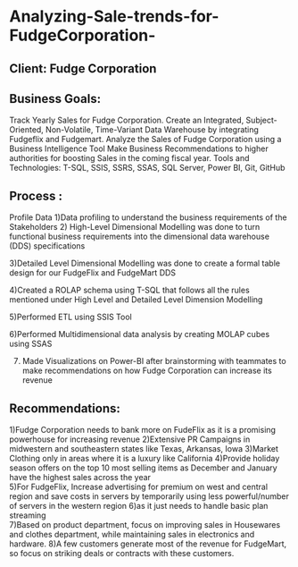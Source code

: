 # Analyzing-Sale-trends-for-FudgeCorporation-
## Client: Fudge Corporation
## Business Goals:
Track Yearly Sales for Fudge Corporation.
Create an Integrated, Subject-Oriented, Non-Volatile, Time-Variant 
Data Warehouse by integrating Fudgeflix and Fudgemart.
Analyze the Sales of Fudge Corporation using a Business Intelligence Tool
Make Business Recommendations to higher authorities for boosting Sales in the coming fiscal year.
Tools and Technologies: T-SQL, SSIS, SSRS, SSAS, SQL Server, Power BI, Git, GitHub

## Process :
Profile Data 
1)Data profiling to understand the business requirements of the Stakeholders
2) High-Level Dimensional Modelling was done to turn functional business requirements into the dimensional data warehouse (DDS)
specifications 

3)Detailed Level Dimensional Modelling was done to create a formal table design for our FudgeFlix and FudgeMart DDS

4)Created a ROLAP schema using T-SQL that follows all the rules mentioned under High Level and Detailed Level Dimension Modelling  

5)Performed ETL using SSIS Tool

6)Performed Multidimensional data analysis by creating MOLAP cubes using SSAS

7) Made Visualizations on Power-BI after brainstorming with teammates to make recommendations on how Fudge Corporation can increase its revenue    

## Recommendations:
1)Fudge Corporation needs to bank more on FudeFlix as it is a promising powerhouse for increasing revenue 
2)Extensive PR Campaigns in midwestern and southeastern states like Texas, Arkansas, Iowa
3)Market Clothing only in areas where it is a luxury like California
4)Provide holiday season offers on the top 10 most selling items as December and January have the highest sales across the year  
5)For FudgeFlix, Increase advertising for premium on west and central region and save costs in servers by temporarily using less powerful/number of servers in the western region 6)as it just needs to handle basic plan streaming   
7)Based on product department, focus on improving sales in Housewares and clothes department, while maintaining sales in electronics and hardware.
8)A few customers generate most of the revenue for FudgeMart, so focus on striking deals or contracts with these customers.


